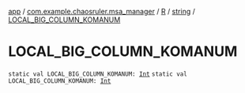 [app](../../../index.md) / [com.example.chaosruler.msa_manager](../../index.md) / [R](../index.md) / [string](index.md) / [LOCAL_BIG_COLUMN_KOMANUM](.)

# LOCAL_BIG_COLUMN_KOMANUM

`static val LOCAL_BIG_COLUMN_KOMANUM: `[`Int`](https://kotlinlang.org/api/latest/jvm/stdlib/kotlin/-int/index.html)
`static val LOCAL_BIG_COLUMN_KOMANUM: `[`Int`](https://kotlinlang.org/api/latest/jvm/stdlib/kotlin/-int/index.html)